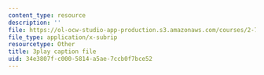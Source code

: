 ```yaml
---
content_type: resource
description: ''
file: https://ol-ocw-studio-app-production.s3.amazonaws.com/courses/2-71-optics-spring-2009/34e3807fc0005814a5ae7ccb0f7bce52_933cBlGFDcs.vtt
file_type: application/x-subrip
resourcetype: Other
title: 3play caption file
uid: 34e3807f-c000-5814-a5ae-7ccb0f7bce52
---
```

